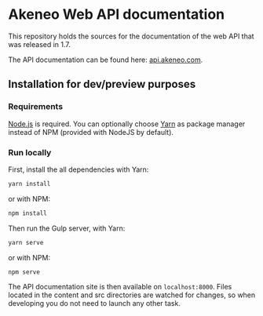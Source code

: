 # Akeneo Web API documentation
This repository holds the sources for the documentation of the web API that was released in 1.7.

The API documentation can be found here: [api.akeneo.com](http://api.akeneo.com).

## Installation for dev/preview purposes

### Requirements
[Node.js](https://nodejs.org/en/) is required.
You can optionally choose [Yarn](https://yarnpkg.com/lang/en/) as package manager instead of NPM (provided with NodeJS by default).

### Run locally
First, install the all dependencies with Yarn:

```bash
yarn install
```

or with NPM:

```bash
npm install
```

Then run the Gulp server, with Yarn: 

```bash
yarn serve
```

or with NPM:

```bash
npm serve
```

The API documentation site is then available on `localhost:8000`.
Files located in the content and src directories are watched for changes, so when developing you do not need to launch any other task.
